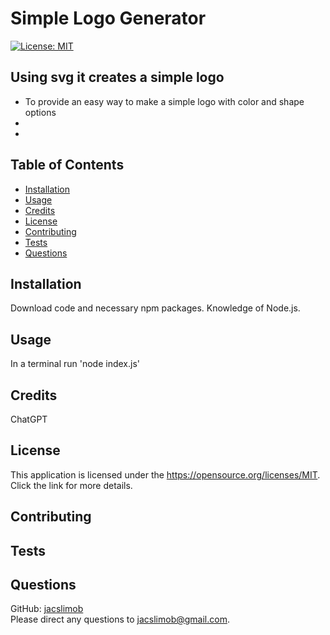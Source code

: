 # Simple Logo Generator
[![License: MIT](https://img.shields.io/badge/License-MIT-yellow.svg)](https://opensource.org/licenses/MIT)
## Using svg it creates a simple logo
               
  - To provide an easy way to make a simple logo with color and shape options
  - 
  - 
        
## Table of Contents        
        
- [Installation](#installation)
- [Usage](#usage)
- [Credits](#credits)
- [License](#license)
- [Contributing](#contributing) 
- [Tests](#tests) 
- [Questions](#questions)
        
## Installation
        
Download code and necessary npm packages. Knowledge of Node.js.
        
## Usage
        
In a terminal run 'node index.js'
        
## Credits
        
ChatGPT
        
## License

This application is licensed under the https://opensource.org/licenses/MIT. Click the link for more details.
  
        
## Contributing
        


## Tests



## Questions

GitHub: [jacslimob](https://github.com/jacslimob)   
Please direct any questions to [jacslimob@gmail.com](mailto:jacslimob@gmail.com).
